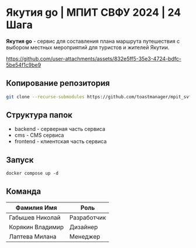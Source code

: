 # Якутия go | МПИТ СВФУ 2024 | 24 Шага

**Якутия go** - сервис для составления плана маршрута путешествия с выбором местных мероприятий для туристов и жителей Якутии.

https://github.com/user-attachments/assets/832e5ff5-35e3-4724-bdfc-5be54f1c9be9

## Копирование репозитория

```bash
git clone --recurse-submodules https://github.com/toastmanager/mpit_svfu_2024.git
```

## Структура папок

- backend - серверная часть сервиса
- cms - CMS сервиса
- frontend - клиентская часть сервиса

## Запуск

```
docker compose up -d
```

## Команда

| Фамилия Имя      | Роль        |
| ---------------- | ----------- |
| Габышев Николай  | Разработчик |
| Корякин Владимир | Дизайнер    |
| Лаптева Милана   | Менеджер    |
